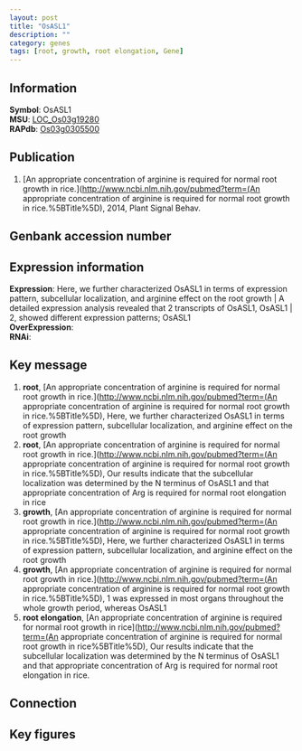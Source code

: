```yaml
---
layout: post
title: "OsASL1"
description: ""
category: genes
tags: [root, growth, root elongation, Gene]
---
```


## Information
__Symbol__: OsASL1  
__MSU__: [LOC_Os03g19280](http://rice.plantbiology.msu.edu/cgi-bin/ORF_infopage.cgi?orf=LOC_Os03g19280)  
__RAPdb__: [Os03g0305500](http://rapdb.dna.affrc.go.jp/viewer/gbrowse_details/irgsp1?name=Os03g0305500)  

## Publication
1. [An appropriate concentration of arginine is required for normal root growth in rice.](http://www.ncbi.nlm.nih.gov/pubmed?term=(An appropriate concentration of arginine is required for normal root growth in rice.%5BTitle%5D), 2014, Plant Signal Behav.

## Genbank accession number

## Expression information
__Expression__: Here, we further characterized OsASL1 in terms of expression pattern, subcellular localization, and arginine effect on the root growth |  A detailed expression analysis revealed that 2 transcripts of OsASL1, OsASL1 | 2, showed different expression patterns; OsASL1  
__OverExpression__:  
__RNAi__:  

## Key message
1. __root__, [An appropriate concentration of arginine is required for normal root growth in rice.](http://www.ncbi.nlm.nih.gov/pubmed?term=(An appropriate concentration of arginine is required for normal root growth in rice.%5BTitle%5D),  Here, we further characterized OsASL1 in terms of expression pattern, subcellular localization, and arginine effect on the root growth
2. __root__, [An appropriate concentration of arginine is required for normal root growth in rice.](http://www.ncbi.nlm.nih.gov/pubmed?term=(An appropriate concentration of arginine is required for normal root growth in rice.%5BTitle%5D),  Our results indicate that the subcellular localization was determined by the N terminus of OsASL1 and that appropriate concentration of Arg is required for normal root elongation in rice
3. __growth__, [An appropriate concentration of arginine is required for normal root growth in rice.](http://www.ncbi.nlm.nih.gov/pubmed?term=(An appropriate concentration of arginine is required for normal root growth in rice.%5BTitle%5D),  Here, we further characterized OsASL1 in terms of expression pattern, subcellular localization, and arginine effect on the root growth
4. __growth__, [An appropriate concentration of arginine is required for normal root growth in rice.](http://www.ncbi.nlm.nih.gov/pubmed?term=(An appropriate concentration of arginine is required for normal root growth in rice.%5BTitle%5D), 1 was expressed in most organs throughout the whole growth period, whereas OsASL1
5. __root elongation__, [An appropriate concentration of arginine is required for normal root growth in rice](http://www.ncbi.nlm.nih.gov/pubmed?term=(An appropriate concentration of arginine is required for normal root growth in rice%5BTitle%5D), Our results indicate that the subcellular localization was determined by the N terminus of OsASL1 and that appropriate concentration of Arg is required for normal root elongation in rice.

## Connection

## Key figures



